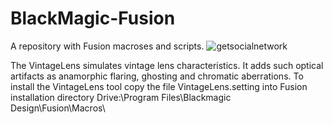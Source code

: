 # BlackMagic-Fusion
A repository with Fusion macroses and scripts.
![getsocialnetwork](https://cloud.githubusercontent.com/assets/14153294/15094472/ee959c34-1459-11e6-9569-3caa6f688242.jpg)

The VintageLens simulates vintage lens characteristics. It adds such optical artifacts as anamorphic flaring, ghosting and chromatic aberrations. 
To install the VintageLens tool copy the file VintageLens.setting into Fusion installation directory Drive:\Program Files\Blackmagic Design\Fusion\Macros\
